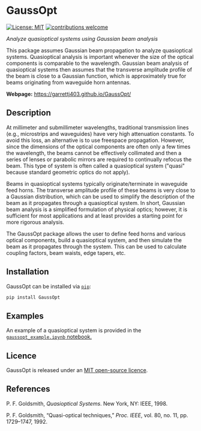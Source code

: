 GaussOpt
========

[![License: MIT](https://img.shields.io/badge/License-MIT-yellow.svg)](https://opensource.org/licenses/MIT)
[![contributions welcome](https://img.shields.io/badge/contributions-welcome-brightgreen.svg?style=flat)](https://github.com/garrettj403/GaussOpt/issues)

*Analyze quasioptical systems using Gaussian beam analysis*

This package assumes Gaussian beam propagation to analyze quasioptical systems. Quasioptical analysis is important whenever the size of the optical components is comparable to the wavelength. Gaussian beam analysis of quasioptical systems then assumes that the transverse amplitude profile of the beam is close to a Gaussian function, which is approximately true for beams originating from waveguide horn antennas.

**Webpage:** https://garrettj403.github.io/GaussOpt/

Description
-----------

At millimeter and submillimeter wavelengths, traditional transmission lines (e.g., microstrips and waveguides) have very high attenuation constants. To avoid this loss, an alternative is to use freespace propagation. However, since the dimensions of the optical components are often only a few times the wavelength, the beams cannot be effectively collimated and then a series of lenses or parabolic mirrors are required to continually refocus the beam. This type of system is often called a quasioptical system ("quasi" because standard geometric optics do not apply).

Beams in quasioptical systems typically originate/terminate in waveguide feed horns. The transverse amplitude profile of these beams is very close to a Gaussian distribution, which can be used to simplify the description of the beam as it propagates through a quasioptical system. In short, Gaussian beam analysis is a simplified formulation of physical optics; however, it is sufficient for most applications and at least provides a starting point for more rigorous analysis.

The GaussOpt package allows the user to define feed horns and various optical components, build a quasioptical system, and then simulate the beam as it propagates through the system. This can be used to calculate coupling factors, beam waists, edge tapers, etc.

Installation
------------

GaussOpt can be installed via [``pip``](https://pypi.python.org/pypi/GaussOpt):

```bash
pip install GaussOpt
```

Examples
--------

An example of a quasioptical system is provided in the [``gaussopt_example.ipynb`` notebook.](https://github.com/garrettj403/GaussOpt/blob/master/gaussopt_example.ipynb)

Licence
-------

GaussOpt is released under an [MIT open-source licence](https://github.com/garrettj403/GaussOpt/blob/master/LICENSE).

References
----------

P. F. Goldsmith, *Quasioptical Systems*. New York, NY: IEEE, 1998.

P. F. Goldsmith, “Quasi-optical techniques,” *Proc. IEEE*, vol. 80, no. 11, pp. 1729–1747, 1992.
